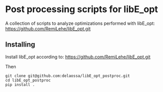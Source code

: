 # Post processing scripts for libE_opt

A collection of scripts to analyze optimizations performed with libE_opt:
https://github.com/RemiLehe/libE_opt.git

## Installing

Install libE_opt according to:
https://github.com/RemiLehe/libE_opt.git

Then
```
git clone git@github.com:delaossa/libE_opt_postproc.git
cd libE_opt_postproc
pip install .
```
